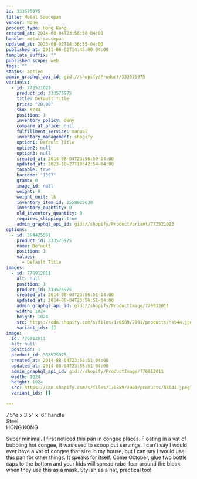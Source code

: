 ```yaml
---
id: 333575975
title: Metal Saucepan
vendor: None
product_type: Hong Kong
created_at: 2014-08-04T23:56:50-04:00
handle: metal-saucepan
updated_at: 2023-08-02T14:36:55-04:00
published_at: 2011-06-02T14:45:00-04:00
template_suffix: ""
published_scope: web
tags: ""
status: active
admin_graphql_api_id: gid://shopify/Product/333575975
variants:
  - id: 772521023
    product_id: 333575975
    title: Default Title
    price: "20.00"
    sku: K734
    position: 1
    inventory_policy: deny
    compare_at_price: null
    fulfillment_service: manual
    inventory_management: shopify
    option1: Default Title
    option2: null
    option3: null
    created_at: 2014-08-04T23:56:50-04:00
    updated_at: 2023-10-27T19:42:54-04:00
    taxable: true
    barcode: "1597"
    grams: 0
    image_id: null
    weight: 0
    weight_unit: lb
    inventory_item_id: 2558925638
    inventory_quantity: 0
    old_inventory_quantity: 0
    requires_shipping: true
    admin_graphql_api_id: gid://shopify/ProductVariant/772521023
options:
  - id: 394425591
    product_id: 333575975
    name: Default
    position: 1
    values:
      - Default Title
images:
  - id: 776912011
    alt: null
    position: 1
    product_id: 333575975
    created_at: 2014-08-04T23:56:51-04:00
    updated_at: 2014-08-04T23:56:51-04:00
    admin_graphql_api_id: gid://shopify/ProductImage/776912011
    width: 1024
    height: 1024
    src: https://cdn.shopify.com/s/files/1/0589/2901/products/hk044.jpeg?v=1407211011
    variant_ids: []
image:
  id: 776912011
  alt: null
  position: 1
  product_id: 333575975
  created_at: 2014-08-04T23:56:51-04:00
  updated_at: 2014-08-04T23:56:51-04:00
  admin_graphql_api_id: gid://shopify/ProductImage/776912011
  width: 1024
  height: 1024
  src: https://cdn.shopify.com/s/files/1/0589/2901/products/hk044.jpeg?v=1407211011
  variant_ids: []

---
```


7.5"ø x 3.5" x  6" handle  
Steel  
HONG KONG

Super minimal. I first noticed this pan in congee places. Floating in a vat of bubbling hot congee, it was used to scoop out servings. I can't say I would ever have a vat of congee that size in my house, but I can say I would use this pan for other things. It speaks for itself. Come October, glue two bottle caps to the bottom and your kids will spread robo-fear around the block when they use this as a mask. Stylish as a hat, practical too!